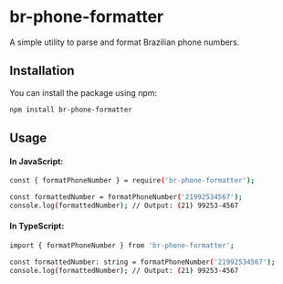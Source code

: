 # br-phone-formatter

A simple utility to parse and format Brazilian phone numbers.  

## Installation

You can install the package using npm:

```bash
npm install br-phone-formatter
```

## Usage

#### In JavaScript: 

```bash
const { formatPhoneNumber } = require('br-phone-formatter');

const formattedNumber = formatPhoneNumber('21992534567');
console.log(formattedNumber); // Output: (21) 99253-4567
```

#### In TypeScript: 

```bash
import { formatPhoneNumber } from 'br-phone-formatter';

const formattedNumber: string = formatPhoneNumber('21992534567');
console.log(formattedNumber); // Output: (21) 99253-4567
